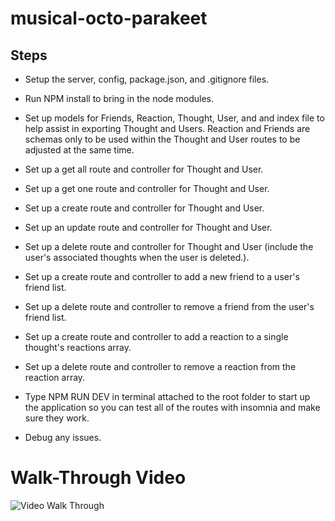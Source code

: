 # musical-octo-parakeet

## Steps

- Setup the server, config, package.json, and .gitignore files.

- Run NPM install to bring in the node modules.

- Set up models for Friends, Reaction, Thought, User, and and index file to help assist in exporting Thought and Users. Reaction and Friends are schemas only to be used within the Thought and User routes to be adjusted at the same time.

- Set up a get all route and controller for Thought and User.

- Set up a get one route and controller for Thought and User.

- Set up a create route and controller for Thought and User.

- Set up an update route and controller for Thought and User.

- Set up a delete route and controller for Thought and User (include the user's associated thoughts when the user is deleted.).

- Set up a create route and controller to add a new friend to a user's friend list.

- Set up a delete route and controller to remove a friend from the user's friend list.

- Set up a create route and controller to add a reaction to a single thought's reactions array.

- Set up a delete route and controller to remove a reaction from the reaction array.

- Type NPM RUN DEV in terminal attached to the root folder to start up the application so you can test all of the routes with insomnia and make sure they work.

- Debug any issues.

# Walk-Through Video

![Video Walk Through](./)